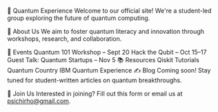 🧠 Quantum Experience
Welcome to our official site! We're a student-led group exploring the future of quantum computing.

📌 About Us
We aim to foster quantum literacy and innovation through workshops, research, and collaboration.

📅 Events
Quantum 101 Workshop – Sept 20
Hack the Qubit – Oct 15–17
Guest Talk: Quantum Startups – Nov 5
📚 Resources
Qiskit Tutorials
Quantum Country
IBM Quantum Experience
✍️ Blog
Coming soon! Stay tuned for student-written articles on quantum breakthroughs.

🤝 Join Us
Interested in joining? Fill out this form or email us at psichirho@gmail.com.
